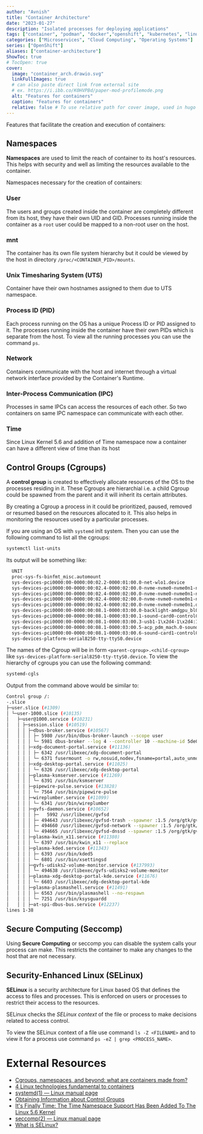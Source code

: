 ```yaml
---
author: "Avnish"
title: "Container Architecture"
date: "2023-01-27"
description: "Isolated processes for deploying applications"
tags: ["container", "podman", "docker","openshift", "kubernetes", "linux", "namespaces", "cgroups", "seccomp", "selinux"]
categories: ["Microservices", "Cloud Computing", "Operating Systems"]
series: ["OpenShift"]
aliases: ["container-architecture"]
ShowToc: true
# TocOpen: true
cover:
  image: "container_arch.drawio.svg"
  linkFullImages: true
  # can also paste direct link from external site
  # ex. https://i.ibb.co/K0HVPBd/paper-mod-profilemode.png
  alt: "Features for containers"
  caption: "Features for containers"
  relative: false # To use relative path for cover image, used in hugo Page-bundles
---
```


Features that facilitate the creation and execution of containers:

## Namespaces
**Namespaces** are used to limit the reach of container to its host's resources. This helps with security and well as limiting the resources available to the container.

Namespaces necessary for the creation of containers:
### User
The users and groups created inside the container are completely different from its host, they have their own UID and GID. Processes running inside the container as a `root` user could be mapped to a non-root user on the host.

### mnt
The container has its own file system hierarchy but it could be viewed by the host in directory `/proc/<CONTAINER_PID>/mounts`.

### Unix Timesharing System (UTS)
Container have their own hostnames assigned to them due to UTS namespace.

### Process ID (PID)
Each process running on the OS has a unique Process ID or PID assigned to it. The processes running inside the container have their own PIDs which is separate from the host. 
To view all the running processes you can use the command `ps`.  

### Network
Containers communicate with the host and internet through a virtual network interface provided by the Container's Runtime.

### Inter-Process Communication (IPC)
Processes in same IPCs can access the resources of each other. So two containers on same IPC namespace can communicate with each other.

### Time
Since Linux Kernel 5.6 and addition of Time namespace now a container can have a different view of time than its host

## Control Groups (Cgroups)
A **control group** is created to effectively allocate resources of the OS to the processes residing in it. These Cgroups are hierarchial i.e. a child Cgroup could be spawned from the parent and it will inherit its certain attributes.

By creating a Cgroup a process in it could be prioritized, paused, removed or resumed based on the resources allocated to it. This also helps in monitoring the resources used by a particular processes.

If you are using an OS with `systemd` init system. Then you can use the following command to list all the cgroups: 

```bash
systemctl list-units
```
Its output will be something like:
```bash
  UNIT                                                                                          LOAD   ACTIVE SUB       DESCRIPTION                                                         >
  proc-sys-fs-binfmt_misc.automount                                                             loaded active running   Arbitrary Executable File Formats File System Automount Point       >
  sys-devices-pci0000:00-0000:00:02.2-0000:01:00.0-net-wlo1.device                              loaded active plugged   /sys/devices/pci0000:00/0000:00:02.2/0000:01:00.0/net/wlo1
  sys-devices-pci0000:00-0000:00:02.4-0000:02:00.0-nvme-nvme0-nvme0n1-nvme0n1p1.device          loaded active plugged   SAMSUNG MZVLQ512HBLU-00BH1 EFI\x20System\x20Partition
  sys-devices-pci0000:00-0000:00:02.4-0000:02:00.0-nvme-nvme0-nvme0n1-nvme0n1p2.device          loaded active plugged   SAMSUNG MZVLQ512HBLU-00BH1 2
  sys-devices-pci0000:00-0000:00:02.4-0000:02:00.0-nvme-nvme0-nvme0n1-nvme0n1p3.device          loaded active plugged   SAMSUNG MZVLQ512HBLU-00BH1 fedora_localhost-live
  sys-devices-pci0000:00-0000:00:02.4-0000:02:00.0-nvme-nvme0-nvme0n1.device                    loaded active plugged   SAMSUNG MZVLQ512HBLU-00BH1
  sys-devices-pci0000:00-0000:00:08.1-0000:03:00.0-backlight-amdgpu_bl0.device                  loaded active plugged   /sys/devices/pci0000:00/0000:00:08.1/0000:03:00.0/backlight/amdgpu_b>
  sys-devices-pci0000:00-0000:00:08.1-0000:03:00.1-sound-card0-controlC0.device                 loaded active plugged   /sys/devices/pci0000:00/0000:00:08.1/0000:03:00.1/sound/card0/contro>
  sys-devices-pci0000:00-0000:00:08.1-0000:03:00.3-usb1-1\x2d4-1\x2d4:1.0-bluetooth-hci0.device loaded active plugged   /sys/devices/pci0000:00/0000:00:08.1/0000:03:00.3/usb1/1-4/1-4:1.0/b>
  sys-devices-pci0000:00-0000:00:08.1-0000:03:00.5-acp_pdm_mach.0-sound-card2-controlC2.device  loaded active plugged   /sys/devices/pci0000:00/0000:00:08.1/0000:03:00.5/acp_pdm_mach.0/sou>
  sys-devices-pci0000:00-0000:00:08.1-0000:03:00.6-sound-card1-controlC1.device                 loaded active plugged   /sys/devices/pci0000:00/0000:00:08.1/0000:03:00.6/sound/card1/contro>
  sys-devices-platform-serial8250-tty-ttyS0.device                                              
```

The names of the Cgroup will be in form `<parent-cgroup>.<child-cgroup>` like `sys-devices-platform-serial8250-tty-ttyS0.device`. To view the hierarchy of cgroups you can use the following command: 

```bash
systemd-cgls
```

Output from the command above would be similar to:
```bash
Control group /:
-.slice
├─user.slice (#1309)
│ └─user-1000.slice (#10135)
│   ├─user@1000.service (#10231)
│   │ ├─session.slice (#10519)
│   │ │ ├─dbus-broker.service (#10567)
│   │ │ │ ├─ 5980 /usr/bin/dbus-broker-launch --scope user
│   │ │ │ └─ 5981 dbus-broker --log 4 --controller 10 --machine-id 5de0a982c5304076a443a0974cc96359 --max-bytes 100000000000000 --max-fds 25000000000000 --max-matches 5000000000
│   │ │ ├─xdg-document-portal.service (#11136)
│   │ │ │ ├─ 6342 /usr/libexec/xdg-document-portal
│   │ │ │ └─ 6371 fusermount -o rw,nosuid,nodev,fsname=portal,auto_unmount,subtype=portal -- /run/user/1000/doc
│   │ │ ├─xdg-desktop-portal.service (#11025)
│   │ │ │ └─ 6326 /usr/libexec/xdg-desktop-portal
│   │ │ ├─plasma-ksmserver.service (#11269)
│   │ │ │ └─ 6391 /usr/bin/ksmserver
│   │ │ ├─pipewire-pulse.service (#13828)
│   │ │ │ └─ 7564 /usr/bin/pipewire-pulse
│   │ │ ├─wireplumber.service (#11099)
│   │ │ │ └─ 6341 /usr/bin/wireplumber
│   │ │ ├─gvfs-daemon.service (#10652)
│   │ │ │ ├─   5992 /usr/libexec/gvfsd
│   │ │ │ ├─ 494643 /usr/libexec/gvfsd-trash --spawner :1.5 /org/gtk/gvfs/exec_spaw/0
│   │ │ │ ├─ 494660 /usr/libexec/gvfsd-network --spawner :1.5 /org/gtk/gvfs/exec_spaw/1
│   │ │ │ └─ 494665 /usr/libexec/gvfsd-dnssd --spawner :1.5 /org/gtk/gvfs/exec_spaw/2
│   │ │ ├─plasma-kwin_x11.service (#11380)
│   │ │ │ └─ 6397 /usr/bin/kwin_x11 --replace
│   │ │ ├─plasma-kded.service (#11343)
│   │ │ │ ├─ 6393 /usr/bin/kded5
│   │ │ │ └─ 6801 /usr/bin/xsettingsd
│   │ │ ├─gvfs-udisks2-volume-monitor.service (#137993)
│   │ │ │ └─ 494638 /usr/libexec/gvfs-udisks2-volume-monitor
│   │ │ ├─plasma-xdg-desktop-portal-kde.service (#11676)
│   │ │ │ └─ 6603 /usr/libexec/xdg-desktop-portal-kde
│   │ │ ├─plasma-plasmashell.service (#11491)
│   │ │ │ ├─ 6563 /usr/bin/plasmashell --no-respawn
│   │ │ │ └─ 7251 /usr/bin/ksysguardd
│   │ │ ├─at-spi-dbus-bus.service (#12237)
lines 1-38
``` 

## Secure Computing (Seccomp)
Using **Secure Computing** or seccomp you can disable the system calls your process can make. This restricts the container to make any changes to the host that are not necessary.

## Security-Enhanced Linux (SELinux)
**SELinux** is a security architecture for Linux based OS that defines the access to files and processes. This is enforced on users or processes to restrict their access to the resources.

SELinux checks the *SELinux context* of the file or process to make decisions related to access control.

To view the SELinux context of a file use command `ls -Z <FILENAME>` and to view it for a process use command `ps -eZ | grep <PROCESS_NAME>`.

# External Resources
* [Cgroups, namespaces, and beyond: what are containers made from?](https://www.youtube.com/watch?v=sK5i-N34im8)
* [4 Linux technologies fundamental to containers](https://opensource.com/article/21/8/container-linux-technology)
* [systemd(1) — Linux manual page](https://man7.org/linux/man-pages/man1/init.1.html)
* [Obtaining Information about Control Groups](https://access.redhat.com/documentation/en-us/red_hat_enterprise_linux/7/html/resource_management_guide/sec-obtaining_information_about_control_groups)
* [It's Finally Time: The Time Namespace Support Has Been Added To The Linux 5.6 Kernel](https://www.phoronix.com/news/Time-Namespace-In-Linux-5.6)
* [seccomp(2) — Linux manual page](https://man7.org/linux/man-pages/man2/seccomp.2.html)
* [What is SELinux?](https://www.redhat.com/en/topics/linux/what-is-selinux)